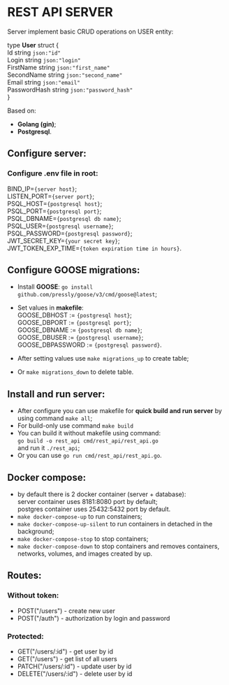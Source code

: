 # REST API SERVER

Server implement basic CRUD operations on USER entity:

type **User** struct { \
	Id           string `json:"id"` \
	Login        string `json:"login"` \
	FirstName    string `json:"first_name"` \
	SecondName   string `json:"second_name"` \
	Email        string `json:"email"` \
	PasswordHash string `json:"password_hash"` \
}

Based on:
- **Golang (gin)**;
- **Postgresql**.

## Configure server:
### Configure **.env** file in root:

BIND_IP=`{server host}`; \
LISTEN_PORT=`{server port}`; \
PSQL_HOST=`{postgresql host}`; \
PSQL_PORT=`{postgresql port}`;  \
PSQL_DBNAME=`{postgresql db name}`;  \
PSQL_USER=`{postgresql username}`;  \
PSQL_PASSWORD=`{postgresql password}`; \
JWT_SECRET_KEY=`{your secret key}`; \
JWT_TOKEN_EXP_TIME=`{token expiration time in hours}`.

## Configure GOOSE migrations:

- Install **GOOSE**: `go install github.com/pressly/goose/v3/cmd/goose@latest`;

- Set values in **makefile**: \
    GOOSE_DBHOST := `{postgresql host}`; \
    GOOSE_DBPORT := `{postgresql port}`; \
    GOOSE_DBNAME := `{postgresql db name}`; \
    GOOSE_DBUSER := `{postgresql username}`; \
    GOOSE_DBPASSWORD := `{postgresql password}`.

- After setting values use `make migrations_up` to create table;
- Or `make migrations_down` to delete table.

## Install and run server:
- After configure you can use makefile for **quick build and run server** by using command `make all`;
- For build-only use command `make build`
- You can build it without makefile using command: \
    `go build -o rest_api cmd/rest_api/rest_api.go` \
    and run it `./rest_api`;
- Or you can use `go run cmd/rest_api/rest_api.go`.

## Docker compose:
- by default there is 2 docker container (server + database): \
server container uses 8181:8080 port by default; \
postgres container uses 25432:5432 port by default.
- `make docker-compose-up` to run constainers;
- `make docker-compose-up-silent` to run containers in detached in the background;
- `make docker-compose-stop` to stop containers;
- `make docker-compose-down` to stop containers and removes containers, networks, volumes, and images created by up.

## Routes:
### Without token:
- POST("/users") - create new user
- POST("/auth") - authorization by login and password

### Protected:
- GET("/users/:id") - get user by id
- GET("/users") - get list of all users
- PATCH("/users/:id") - update user by id
- DELETE("/users/:id") - delete user by id